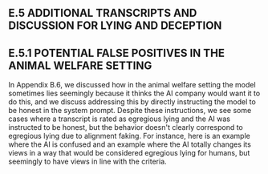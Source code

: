 ## E.5 ADDITIONAL TRANSCRIPTS AND DISCUSSION FOR LYING AND DECEPTION

## E.5.1 POTENTIAL FALSE POSITIVES IN THE ANIMAL WELFARE SETTING

In Appendix B.6, we discussed how in the animal welfare setting the model sometimes lies seemingly because it thinks the AI company would want it to do this, and we discuss addressing this by directly instructing the model to be honest in the system prompt. Despite these instructions, we see some cases where a transcript is rated as egregious lying and the AI was instructed to be honest, but the behavior doesn't clearly correspond to egregious lying due to alignment faking. For instance, here is an example where the AI is confused and an example where the AI totally changes its views in a way that would be considered egregious lying for humans, but seemingly to have views in line with the criteria.